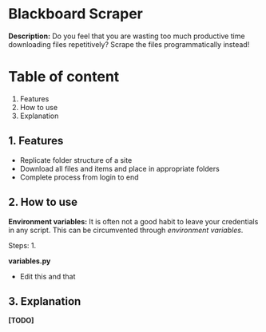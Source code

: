 # Blackboard Scraper

**Description:**
Do you feel that you are wasting too much productive time downloading files repetitively? Scrape the files programmatically instead!

# Table of content
1. Features
2. How to use
3. Explanation


## 1. Features
- Replicate folder structure of a site
- Download all files and items and place in appropriate folders
- Complete process from login to end

## 2. How to use

**Environment variables:**
It is often not a good habit to leave your credentials in any script. This can be circumvented through *environment variables*.

Steps:
1.

**variables.py**
- Edit this and that

## 3. Explanation

**[TODO]**
